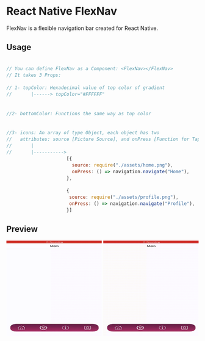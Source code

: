 # React Native FlexNav

FlexNav is a flexible navigation bar created for React Native.




## Usage

```javascript

// You can define FlexNav as a Component: <FlexNav></FlexNav>
// It takes 3 Props:

// 1- topColor: Hexadecimal value of top color of gradient 
//       |------> topColor="#FFFFFF"


//2- bottomColor: Functions the same way as top color


//3- icons: An array of type Object, each object has two
//   attributes: source [Picture Source], and onPress [Function for Tap]
//       |
//       |----------->
                      [{
                        source: require("./assets/home.png"),
                        onPress: () => navigation.navigate("Home"),
                      },

                      {
                       source: require("./assets/profile.png"),
                       onPress: () => navigation.navigate("Profile"),
                      }]

```



## Preview


<img src="IMG_6104.gif" width="250" height="250"/>


<img src="IMG_6105.gif" width="250" height="250"/>



